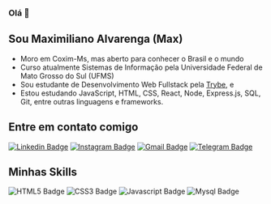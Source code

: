 ### Olá 👋
## Sou Maximiliano Alvarenga (Max)
- Moro em Coxim-Ms, mas aberto para conhecer o Brasil e o mundo  
- Curso atualmente Sistemas de Informação pela Universidade Federal de Mato Grosso do Sul (UFMS)  
- Sou estudante de Desenvolvimento Web Fullstack pela [Trybe](https://www.betrybe.com/), e  
- Estou estudando JavaScript, HTML, CSS, React, Node, Express.js, SQL, Git, entre outras linguagens e frameworks.  
## Entre em contato comigo

[![Linkedin Badge](https://img.shields.io/badge/LinkedIn-0077B5?style=for-the-badge&logo=linkedin&logoColor=white)](https://www.linkedin.com/in/maximiliano-alvarenga/)
[![Instagram Badge](https://img.shields.io/badge/Instagram-E4405F?style=for-the-badge&logo=instagram&logoColor=white)](https://www.instagram.com/max_bispo/)
[![Gmail Badge](https://img.shields.io/badge/Gmail-D14836?style=for-the-badge&logo=gmail&logoColor=white)](mailto:maximilianoabispo@gmail.com)
[![Telegram Badge](https://img.shields.io/badge/Telegram-2CA5E0?style=for-the-badge&logo=telegram&logoColor=white)](https://t.me/TNDoubleShot)  
 
## Minhas Skills
![HTML5 Badge](https://img.shields.io/badge/HTML5-E34F26?style=for-the-badge&logo=html5&logoColor=white)
![CSS3 Badge](https://img.shields.io/badge/CSS3-1572B6?style=for-the-badge&logo=css3&logoColor=white)
![Javascript Badge](https://img.shields.io/badge/JavaScript-F7DF1E?style=for-the-badge&logo=javascript&logoColor=black)
![Mysql Badge](https://img.shields.io/badge/MySQL-00000F?style=for-the-badge&logo=mysql&logoColor=white)
